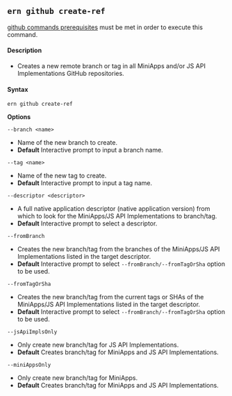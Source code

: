 ## `ern github create-ref`

[github commands prerequisites] must be met in order to execute this command.

#### Description

- Creates a new remote branch or tag in all MiniApps and/or JS API Implementations GitHub repositories.

#### Syntax

`ern github create-ref`

**Options**

`--branch <name>`

- Name of the new branch to create.
- **Default** Interactive prompt to input a branch name.

`--tag <name>`

- Name of the new tag to create.
- **Default** Interactive prompt to input a tag name.

`--descriptor <descriptor>`

- A full native application descriptor (native application version) from which to look for the MiniApps/JS API Implementations to branch/tag.
- **Default** Interactive prompt to select a descriptor.

`--fromBranch`

- Creates the new branch/tag from the branches of the MiniApps/JS API Implementations listed in the target descriptor.
- **Default** Interactive prompt to select `--fromBranch/--fromTagOrSha` option to be used.

`--fromTagOrSha`

- Creates the new branch/tag from the current tags or SHAs of the MiniApps/JS API Implementations listed in the target descriptor.
- **Default** Interactive prompt to select `--fromBranch/--fromTagOrSha` option to be used.

`--jsApiImplsOnly`

- Only create new branch/tag for JS API Implementations.
- **Default** Creates branch/tag for MiniApps and JS API Implementations.

`--miniAppsOnly`

- Only create new branch/tag for MiniApps.
- **Default** Creates branch/tag for MiniApps and JS API Implementations.

[github commands prerequisites]: ../github.md
